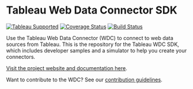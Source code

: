 # Tableau Web Data Connector SDK
[![Tableau Supported](https://img.shields.io/badge/Support%20Level-Tableau%20Supported-53bd92.svg)](https://www.tableau.com/support-levels-it-and-developer-tools) [![Coverage Status](https://coveralls.io/repos/github/tableau/webdataconnector/badge.svg?branch=master)](https://coveralls.io/github/tableau/webdataconnector?branch=master) [![Build Status](https://travis-ci.org/tableau/webdataconnector.svg?branch=master)](https://travis-ci.org/tableau/webdataconnector)

Use the Tableau Web Data Connector (WDC) to connect to web data sources from Tableau. This is the repository for the Tableau WDC SDK, which includes developer samples and a simulator to help you create your connectors.

[Visit the project website and documentation here](http://tableau.github.io/webdataconnector/).

Want to contribute to the WDC? See our [contribution guidelines](http://tableau.github.io/).
